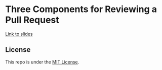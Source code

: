 # Three Components for Reviewing a Pull Request

[Link to slides](https://thomasjpfan.github.io/data-umbrella-2021-reviewing-prs/)

## License

This repo is under the [MIT License](LICENSE).
